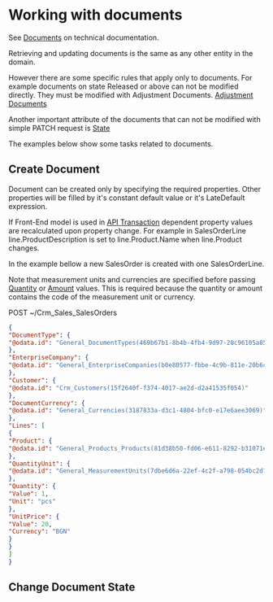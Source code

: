 # Working with documents

See [Documents](xref:Documents) on technical documentation.

Retrieving and updating documents is the same as any other entity in the domain.

However there are some specific rules that apply only to documents. For example documents on state Released or above can not be modified directly. They must be modified with Adjustment Documents. [Adjustment Documents](xref:Adjustment-Documents)

Another important attribute of the documents that can not be modified with simple PATCH request is [State](xref:Document-States)

The examples below show some tasks related to documents.

## Create Document

Document can be created only by specifying the required properties. Other properties will be filled by it's constant default value or it's LateDefault expression.

If Front-End model is used in [API Transaction](transactions.md) dependent property values are recalculated upon property change.  For example in SalesOrderLine line.ProductDescription is set to line.Product.Name when line.Product changes.

In the example bellow a new SalesOrder is created with one SalesOrderLine.

Note that measurement units and currencies are specified before passing [Quantity](quantity.md) or [Amount](amount.md) values. This is required because the quantity or amount contains the code of the measurement unit or currency.

POST ~/Crm_Sales_SalesOrders

```json
{
"DocumentType": {
"@odata.id": "General_DocumentTypes(469b67b1-8b4b-4fb4-9d97-20c96105a85a)"
},
"EnterpriseCompany": {
"@odata.id": "General_EnterpriseCompanies(b0e80577-fbbe-4c9b-811e-20b6c6dd465f)"
},
"Customer": {
"@odata.id": "Crm_Customers(15f2640f-f374-4017-ae2d-d2a41535f054)"
},
"DocumentCurrency": {
"@odata.id": "General_Currencies(3187833a-d3c1-4804-bfc0-e17e6aee3069)"
},
"Lines": [
{
"Product": {
"@odata.id": "General_Products_Products(81d38b50-fd06-e611-8292-b31071e2ee7f)"
},
"QuantityUnit": {
"@odata.id": "General_MeasurementUnits(7dbe6d6a-22ef-4c2f-a798-054bc2d13c8b)"
},
"Quantity": {
"Value": 1,
"Unit": "pcs"
},
"UnitPrice": {
"Value": 20,
"Currency": "BGN"
}
}
]
}
```

## Change Document State

